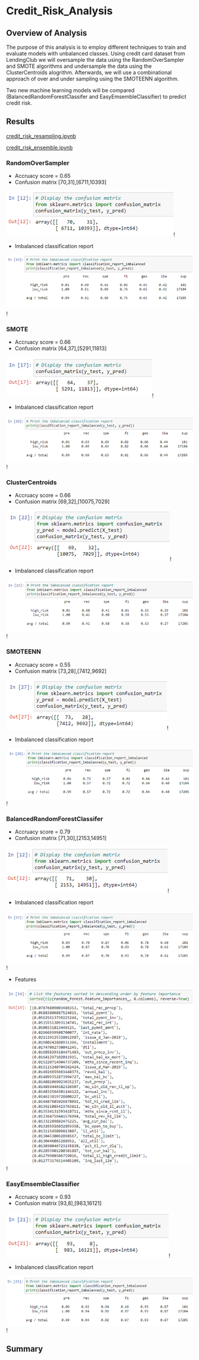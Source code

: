 # Credit_Risk_Analysis

## Overview of Analysis

The purpose of this analysis is to employ different techniques to train and evaluate models with unbalanced classes.  Using credit card dataset from LendingClub we will oversample the data using the RandomOverSampler and SMOTE algorithms and undersample the data using the ClusterCentroids alogrithm.  Afterwards, we will use a combinational approach of over and under sampling using the SMOTEENN algorithm.

Two new machine learning models will be compared (BalancedRandomForestClassifer and EasyEmsembleClassifier) to predict credit risk.

## Results

[credit_risk_resampling.ipynb](https://github.com/nkinsler/Credit_Risk_Analysis/blob/main/credit_risk_resampling.ipynb)

[credit_risk_ensemble.ipynb](https://github.com/nkinsler/Credit_Risk_Analysis/blob/main/credit_risk_ensemble.ipynb)

### RandomOverSampler
 - Accruacy score = 0.65
 - Confusion matrix [70,31],[6711,10393]
  
 ![ROS_Confusion](https://github.com/nkinsler/Credit_Risk_Analysis/blob/main/Resources/ROS%20Confusion.png)!
  
 - Imbalanced classification report
  
 ![ROS_Class](https://github.com/nkinsler/Credit_Risk_Analysis/blob/main/Resources/ROS%20Classification.png)!
  
### SMOTE
 - Accruacy score = 0.66
 - Confusion matrix [64,37],[5291,11813]
  
 ![SMOTE_Confusion](https://github.com/nkinsler/Credit_Risk_Analysis/blob/main/Resources/SMOTE%20Confusion.png)!
  
 - Imbalanced classification report
  
 ![SMOTE_Class](https://github.com/nkinsler/Credit_Risk_Analysis/blob/main/Resources/SMOTE%20Class.png)!
  
### ClusterCentroids
 - Accruacy score = 0.66
 - Confusion matrix [69,32],[10075,7029]
  
 ![CC_Confusion](https://github.com/nkinsler/Credit_Risk_Analysis/blob/main/Resources/CC%20Confusion.png)!
  
 - Imbalanced classification report
  
 ![CC_Class](https://github.com/nkinsler/Credit_Risk_Analysis/blob/main/Resources/CC%20Classification.png)!
  
### SMOTEENN
 - Accruacy score = 0.55
 - Confusion matrix [73,28],[7412,9692]
  
 ![SMOTEENN_Confusion](https://github.com/nkinsler/Credit_Risk_Analysis/blob/main/Resources/SMOTEENN%20Confusion.png)!
  
 - Imbalanced classification report
  
 ![SMOTEENN_Class](https://github.com/nkinsler/Credit_Risk_Analysis/blob/main/Resources/SMOTEENN%20Class.png)!
  
### BalancedRandomForestClassifer
 - Accruacy score = 0.79
 - Confusion matrix [71,30],[2153,14951]
  
 ![Bal_Confusion](https://github.com/nkinsler/Credit_Risk_Analysis/blob/main/Resources/Bal%20Confusion.png)!
  
 - Imbalanced classification report
  
 ![Bal_Class](https://github.com/nkinsler/Credit_Risk_Analysis/blob/main/Resources/Bal%20Class.png)!
  
 - Features

 ![Features](https://github.com/nkinsler/Credit_Risk_Analysis/blob/main/Resources/Bal%20Features.png)!
  
### EasyEmsembleClassifier
 - Accruacy score = 0.93
 - Confusion matrix [93,8],[983,16121]
  
 ![Easy_Confusion](https://github.com/nkinsler/Credit_Risk_Analysis/blob/main/Resources/Easy%20Confusion.png)!
  
 - Imbalanced classification report
  
 ![Easy_Class](https://github.com/nkinsler/Credit_Risk_Analysis/blob/main/Resources/Easy%20Class.png)!
  

## Summary
